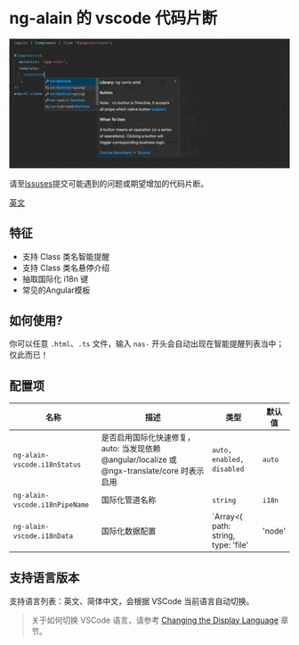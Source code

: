 # ng-alain 的 vscode 代码片断

![Plugin in action](help.gif)

请至[Issuses](https://github.com/cipchk/ng-alain-vscode/issues)提交可能遇到的问题或期望增加的代码片断。

[英文](README.md)

## 特征

- 支持 Class 类名智能提醒
- 支持 Class 类名悬停介绍
- 抽取国际化 i18n 键
- 常见的Angular模板

## 如何使用?

你可以任意 `.html`、`.ts` 文件，输入 `nas-` 开头会自动出现在智能提醒列表当中；仅此而已！

## 配置项

| 名称 | 描述 | 类型 | 默认值 |
|------|-------------|------|---------|
| `ng-alain-vscode.i18nStatus` | 是否启用国际化快速修复，auto: 当发现依赖 @angular/localize 或 @ngx-translate/core 时表示启用 | `auto, enabled, disabled` | `auto` |
| `ng-alain-vscode.i18nPipeName` | 国际化管道名称 | `string` | `i18n` |
| `ng-alain-vscode.i18nData` | 国际化数据配置 | `Array<{ path: string, type: 'file' | 'node' | 'remote'}>` | `[{path: 'src/assets/tmp/i18n/zh-CN.json', type: 'file'}]` |

## 支持语言版本

支持语言列表：英文、简体中文，会根据 VSCode 当前语言自动切换。

> 关于如何切换 VSCode 语言，请参考 [Changing the Display Language](https://code.visualstudio.com/docs/getstarted/locales#_changing-the-display-language) 章节。
